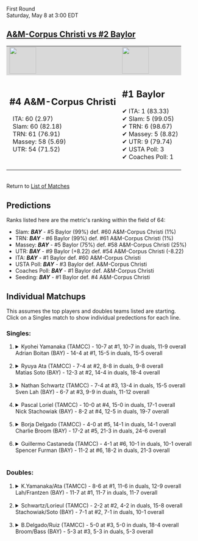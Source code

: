 First Round  
Saturday, May 8 at 3:00 EDT
## [A&M-Corpus Christi vs #2 Baylor](https://www.ncaa.com/game/5833401) 

<table><tr style="background-color: #d9d9d9 !important"><td><img src="https://www.ncaa.com/sites/default/files/images/logos/schools/a/am-corpus-chris.70.png" width="70" height="70" /></td><td><img src="https://www.ncaa.com/sites/default/files/images/logos/schools/b/baylor.70.png" width="70" height="70" /></td></tr><tr>
<td>  

<h2>#4 A&M-Corpus Christi</h2>  
&nbsp; ITA: 60 (2.97)<br>  
&nbsp; Slam: 60 (82.18)<br>  
&nbsp; TRN: 61 (76.91)<br>  
&nbsp; Massey: 58 (5.69)<br>  
&nbsp; UTR: 54 (71.52)<br>  
<br>  

</td>
<td>  

<h2>#1 Baylor</h2>  
&#10004; ITA: 1 (83.33)<br>  
&#10004; Slam: 5 (99.05)<br>  
&#10004; TRN: 6 (98.67)<br>  
&#10004; Massey: 5 (8.82)<br>  
&#10004; UTR: 9 (79.74)<br>  
&#10004; USTA Poll: 3<br>  
&#10004; Coaches Poll: 1<br>  
<br>  

</td>
</tr></table>  


<br>Return to [List of Matches](../index.md)  

## Predictions  

Ranks listed here are the metric's ranking within the field of 64:  
- Slam: ***BAY*** - #5 Baylor (99%) def. #60 A&M-Corpus Christi (1%)  
- TRN: ***BAY*** - #6 Baylor (99%) def. #61 A&M-Corpus Christi (1%)  
- Massey: ***BAY*** - #5 Baylor (75%) def. #58 A&M-Corpus Christi (25%)  
- UTR: ***BAY*** - #9 Baylor (+8.22) def. #54 A&M-Corpus Christi (-8.22)  
- ITA: ***BAY*** - #1 Baylor def. #60 A&M-Corpus Christi  
- USTA Poll: ***BAY*** - #3 Baylor def. A&M-Corpus Christi  
- Coaches Poll: ***BAY*** - #1 Baylor def. A&M-Corpus Christi  
- Seeding: ***BAY*** - #1 Baylor def. #4 A&M-Corpus Christi  

## Individual Matchups  
This assumes the top players and doubles teams listed are starting.  
Click on a Singles match to show individual predections for each line.  

### Singles:  

<ol>
<li><details>
<summary markdown="span">Kyohei Yamanaka (TAMCC) - 10-7 at #1, 10-7 in duals, 11-9 overall<br>Adrian Boitan (BAY) - 14-4 at #1, 15-5 in duals, 15-5 overall</summary>
<h4>Predictions</h4><ul>
<li>Slam: <b><i>BAY</i></b> - Boitan (98%) def. Yamanaka (2%)</li>  
<li>TRN: <b><i>BAY</i></b> - Boitan (99%) def. Yamanaka (1%)</li>  
<li>Massey: <b><i>BAY</i></b> - Boitan (75%) def. Yamanaka (25%)</li>  
<li>UTR: <b><i>BAY</i></b> - Boitan (97%) def. Yamanaka (3%)</li>  
<li>Average: <b><i>BAY</i></b> - Boitan (92%) def. Yamanaka (8%)</li>  
<li>ITA: <b><i>BAY</i></b> - Boitan (31.04) def. Yamanaka (1.61)</li>  
</ul>
</details>&nbsp;</li>
<li><details>
<summary markdown="span">Ryuya Ata (TAMCC) - 7-4 at #2, 8-8 in duals, 9-8 overall<br>Matias Soto (BAY) - 12-3 at #2, 14-4 in duals, 18-4 overall</summary>
<h4>Predictions</h4><ul>
<li>Slam: <b><i>BAY</i></b> - Soto (99%) def. Ata (1%)</li>  
<li>TRN: <b><i>BAY</i></b> - Soto (99%) def. Ata (1%)</li>  
<li>Massey: <b><i>BAY</i></b> - Soto (75%) def. Ata (25%)</li>  
<li>UTR: <b><i>BAY</i></b> - Soto (98%) def. Ata (2%)</li>  
<li>Average: <b><i>BAY</i></b> - Soto (93%) def. Ata (7%)</li>  
<li>ITA: <b><i>BAY</i></b> - Soto (41.70) def. Ata (1.70)</li>  
</ul>
</details>&nbsp;</li>
<li><details>
<summary markdown="span">Nathan Schwartz (TAMCC) - 7-4 at #3, 13-4 in duals, 15-5 overall<br>Sven Lah (BAY) - 6-7 at #3, 9-9 in duals, 11-12 overall</summary>
<h4>Predictions</h4><ul>
<li>Slam: <b><i>BAY</i></b> - Lah (95%) def. Schwartz (5%)</li>  
<li>TRN: <b><i>BAY</i></b> - Lah (96%) def. Schwartz (4%)</li>  
<li>Massey: <b><i>BAY</i></b> - Lah (75%) def. Schwartz (25%)</li>  
<li>UTR: <b><i>BAY</i></b> - Lah (94%) def. Schwartz (6%)</li>  
<li>Average: <b><i>BAY</i></b> - Lah (90%) def. Schwartz (10%)</li>  
<li>ITA: <b><i>BAY</i></b> - Lah (4.25) def. Schwartz (2.22)</li>  
</ul>
</details>&nbsp;</li>
<li><details>
<summary markdown="span">Pascal Loriel (TAMCC) - 10-0 at #4, 15-0 in duals, 17-1 overall<br>Nick Stachowiak (BAY) - 8-2 at #4, 12-5 in duals, 19-7 overall</summary>
<h4>Predictions</h4><ul>
<li>Slam: <b><i>BAY</i></b> - Stachowiak (96%) def. Loriel (4%)</li>  
<li>TRN: <b><i>BAY</i></b> - Stachowiak (97%) def. Loriel (3%)</li>  
<li>Massey: <b><i>BAY</i></b> - Stachowiak (75%) def. Loriel (25%)</li>  
<li>UTR: <b><i>BAY</i></b> - Stachowiak (95%) def. Loriel (5%)</li>  
<li>Average: <b><i>BAY</i></b> - Stachowiak (91%) def. Loriel (9%)</li>  
<li>ITA: <b><i>TAMCC</i></b> - Loriel (3.69) def. Stachowiak (3.38)</li>  
</ul>
</details>&nbsp;</li>
<li><details>
<summary markdown="span">Borja Delgado (TAMCC) - 4-0 at #5, 14-1 in duals, 14-1 overall<br>Charlie Broom (BAY) - 17-2 at #5, 21-3 in duals, 24-6 overall</summary>
<h4>Predictions</h4><ul>
<li>Slam: <b><i>BAY</i></b> - Broom (99%) def. Delgado (1%)</li>  
<li>TRN: <b><i>BAY</i></b> - Broom (99%) def. Delgado (1%)</li>  
<li>Massey: <b><i>BAY</i></b> - Broom (75%) def. Delgado (25%)</li>  
<li>UTR: <b><i>BAY</i></b> - Broom (99%) def. Delgado (1%)</li>  
<li>Average: <b><i>BAY</i></b> - Broom (93%) def. Delgado (7%)</li>  
<li>ITA: <b><i>BAY</i></b> - Broom (3.72) def. Delgado (3.54)</li>  
</ul>
</details>&nbsp;</li>
<li><details>
<summary markdown="span">Guillermo Castaneda (TAMCC) - 4-1 at #6, 10-1 in duals, 10-1 overall<br>Spencer Furman (BAY) - 11-2 at #6, 18-2 in duals, 21-3 overall</summary>
<h4>Predictions</h4><ul>
<li>Slam: <b><i>BAY</i></b> - Furman (99%) def. Castaneda (1%)</li>  
<li>TRN: <b><i>BAY</i></b> - Furman (99%) def. Castaneda (1%)</li>  
<li>Massey: <b><i>BAY</i></b> - Furman (75%) def. Castaneda (25%)</li>  
<li>UTR: <b><i>BAY</i></b> - Furman (94%) def. Castaneda (6%)</li>  
<li>Average: <b><i>BAY</i></b> - Furman (92%) def. Castaneda (8%)</li>  
<li>ITA: <b><i>BAY</i></b> - Furman (4.24) def. Castaneda (3.54)</li>  
</ul>
</details>&nbsp;</li>
</ol>

### Doubles:  

<ol>
<li><details>
<summary markdown="span">K.Yamanaka/Ata (TAMCC) - 8-6 at #1, 11-6 in duals, 12-9 overall<br>Lah/Frantzen (BAY) - 11-7 at #1, 11-7 in duals, 11-7 overall</summary>
<br>Sorry, we don't have any metrics for this match
</details>&nbsp;</li>
<li><details>
<summary markdown="span">Schwartz/Lorieul (TAMCC) - 2-2 at #2, 4-2 in duals, 15-8 overall<br>Stachowiak/Soto (BAY) - 7-1 at #2, 7-1 in duals, 10-1 overall</summary>
<br>Sorry, we don't have any metrics for this match
</details>&nbsp;</li>
<li><details>
<summary markdown="span">B.Delgado/Ruiz (TAMCC) - 5-0 at #3, 5-0 in duals, 18-4 overall<br>Broom/Bass (BAY) - 5-3 at #3, 5-3 in duals, 5-3 overall</summary>
<br>Sorry, we don't have any metrics for this match
</details>&nbsp;</li>
</ol>